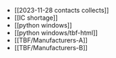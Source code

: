 - [[2023-11-28 contacts collects]]
- [[IC shortage]]
- [[python windows]]
- [[python windows/tbf-html]]
- [[TBF/Manufacturers-A]]
- [[TBF/Manufacturers-B]]